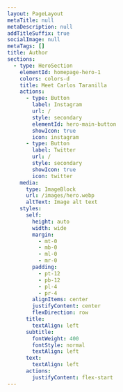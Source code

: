 ```yaml
---
layout: PageLayout
metaTitle: null
metaDescription: null
addTitleSuffix: true
socialImage: null
metaTags: []
title: Author
sections:
  - type: HeroSection
    elementId: homepage-hero-1
    colors: colors-d
    title: Meet Carlos Taranilla
    actions:
      - type: Button
        label: Instagram
        url: /
        style: secondary
        elementId: hero-main-button
        showIcon: true
        icon: instagram
      - type: Button
        label: Twitter
        url: /
        style: secondary
        showIcon: true
        icon: twitter
    media:
      type: ImageBlock
      url: /images/hero.webp
      altText: Image alt text
    styles:
      self:
        height: auto
        width: wide
        margin:
          - mt-0
          - mb-0
          - ml-0
          - mr-0
        padding:
          - pt-12
          - pb-12
          - pl-4
          - pr-4
        alignItems: center
        justifyContent: center
        flexDirection: row
      title:
        textAlign: left
      subtitle:
        fontWeight: 400
        fontStyle: normal
        textAlign: left
      text:
        textAlign: left
      actions:
        justifyContent: flex-start
---
```

